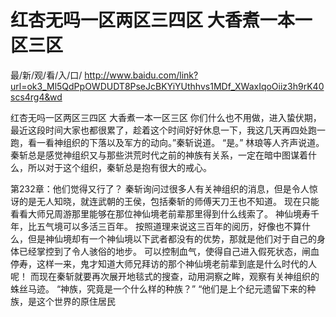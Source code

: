 # 红杏无吗一区两区三四区 大香煮一本一区三区

最/新/观/看/入/口/ http://www.baidu.com/link?url=ok3_Ml5QdPpOWDUDT8PseJcBKYiYUthhvs1MDf_XWaxIqoOiiz3h9rK40scs4rg4&wd

红杏无吗一区两区三四区 大香煮一本一区三区
你们什么也不用做，进入蛰伏期，最近这段时间大家也都很累了，趁着这个时间好好休息一下，我这几天再四处跑一跑，看一看神组织的下落以及军方的动向。”秦斩说道。
    “是。”
    林琅等人齐声说道。
    秦斩总是感觉神组织又与那些洪荒时代之前的神族有关系，一定在暗中图谋着什么，所以对于这个组织，秦斩总是抱有很大的戒心。

第232章：他们觉得又行了？
    秦斩询问过很多人有关神组织的消息，但是令人惊讶的是无人知晓，就连武朝的王侯，包括秦斩的师傅天刀王也不知道。
    现在只能看看大师兄周游那里能够在那位神仙境老前辈那里得到什么线索了。
    神仙境寿千年，比五气境可以多活三百年。
    按照道理来说这三百年的阅历，好像也不算什么，但是神仙境却有一个神仙境以下武者都没有的优势，那就是他们对于自己的身体已经掌控到了令人骇俗的地步。
    可以控制血气，使得自己进入假死状态，闸血停寿，这样一来，鬼才知道大师兄拜访的那个神仙境老前辈到底是什么时代的人呢！
    而现在秦斩就要再次展开地毯式的搜查，动用洞察之眸，观察有关神组织的蛛丝马迹。
    “神族，究竟是一个什么样的种族？”
    “他们是上个纪元遗留下来的种族，是这个世界的原住居民
